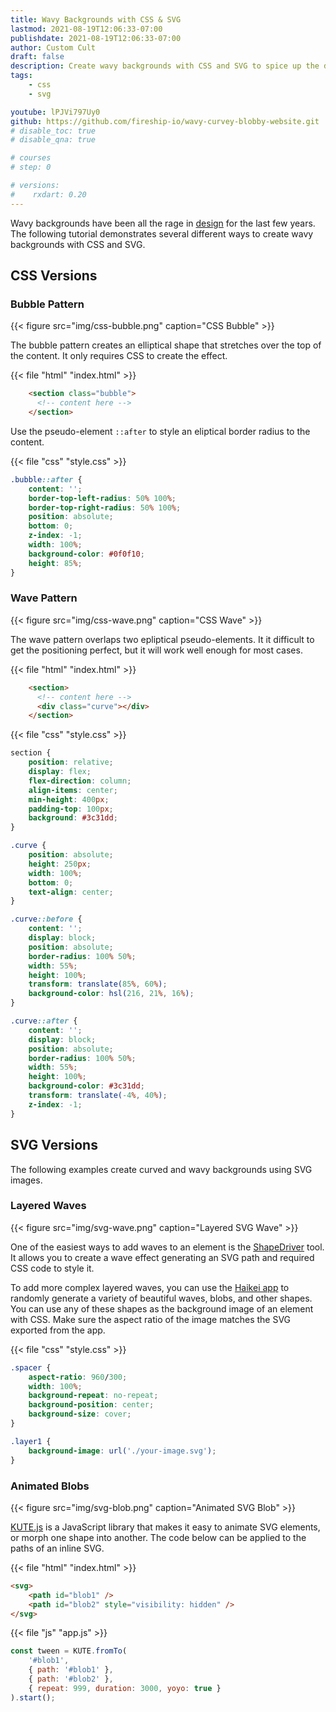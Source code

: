```yaml
---
title: Wavy Backgrounds with CSS & SVG
lastmod: 2021-08-19T12:06:33-07:00
publishdate: 2021-08-19T12:06:33-07:00
author: Custom Cult
draft: false
description: Create wavy backgrounds with CSS and SVG to spice up the design of your homepage
tags: 
    - css
    - svg

youtube: lPJVi797Uy0
github: https://github.com/fireship-io/wavy-curvey-blobby-website.git
# disable_toc: true
# disable_qna: true

# courses
# step: 0

# versions:
#    rxdart: 0.20
---
```


Wavy backgrounds have been all the rage in [design](https://designshack.net/articles/graphics/design-trend-waves-soft-lines/) for the last few years. The following tutorial demonstrates several different ways to create wavy backgrounds with CSS and SVG.

## CSS Versions

### Bubble Pattern

{{< figure src="img/css-bubble.png" caption="CSS Bubble" >}}

The bubble pattern creates an elliptical shape that stretches over the top of the content. It only requires CSS to create the effect.

{{< file "html" "index.html" >}}
```html
    <section class="bubble">
      <!-- content here -->
    </section>
```

Use the pseudo-element `::after` to style an eliptical border radius to the content.

{{< file "css" "style.css" >}}
```css
.bubble::after {
    content: '';
    border-top-left-radius: 50% 100%;
    border-top-right-radius: 50% 100%;
    position: absolute;
    bottom: 0;
    z-index: -1;
    width: 100%;
    background-color: #0f0f10;
    height: 85%;
}
```

### Wave Pattern

{{< figure src="img/css-wave.png" caption="CSS Wave" >}}

The wave pattern overlaps two epliptical pseudo-elements. It it difficult to get the positioning perfect, but it will work well enough for most cases.

{{< file "html" "index.html" >}}
```html
    <section>
      <!-- content here -->
      <div class="curve"></div>
    </section>
```

{{< file "css" "style.css" >}}
```css
section {
    position: relative;
    display: flex;
    flex-direction: column;
    align-items: center;
    min-height: 400px;
    padding-top: 100px;
    background: #3c31dd;
}

.curve {
    position: absolute;
    height: 250px;
    width: 100%;
    bottom: 0;
    text-align: center;
}

.curve::before {
    content: '';
    display: block;
    position: absolute;
    border-radius: 100% 50%;
    width: 55%;
    height: 100%;
    transform: translate(85%, 60%);
    background-color: hsl(216, 21%, 16%);
}

.curve::after {
    content: '';
    display: block;
    position: absolute;
    border-radius: 100% 50%;
    width: 55%;
    height: 100%;
    background-color: #3c31dd;
    transform: translate(-4%, 40%);
    z-index: -1;
}

```

## SVG Versions

The following examples create curved and wavy backgrounds using SVG images.

### Layered Waves

{{< figure src="img/svg-wave.png" caption="Layered SVG Wave" >}}

One of the easiest ways to add waves to an element is the [ShapeDriver](https://www.shapedivider.app/) tool. It allows you to create a wave effect generating an SVG path and required CSS code to style it.

To add more complex layered waves, you can use the [Haikei app](https://haikei.app/) to randomly generate a variety of beautiful waves, blobs, and other shapes. You can use any of these shapes as the background image of an element with CSS. Make sure the aspect ratio of the image matches the SVG exported from the app.

{{< file "css" "style.css" >}}
```css
.spacer {
    aspect-ratio: 960/300;
    width: 100%;
    background-repeat: no-repeat;
    background-position: center;
    background-size: cover;
}

.layer1 {
    background-image: url('./your-image.svg');
}
```

### Animated Blobs

{{< figure src="img/svg-blob.png" caption="Animated SVG Blob" >}}

[KUTE.js](http://thednp.github.io/kute.js/svgTransform.html) is a JavaScript library that makes it easy to animate SVG elements, or morph one shape into another. The code below can be applied to the paths of an inline SVG. 

{{< file "html" "index.html" >}}
```html
<svg>
    <path id="blob1" />
    <path id="blob2" style="visibility: hidden" />
</svg>
```

{{< file "js" "app.js" >}}
```javascript
const tween = KUTE.fromTo(
    '#blob1',
    { path: '#blob1' },
    { path: '#blob2' },
    { repeat: 999, duration: 3000, yoyo: true }
).start();
```